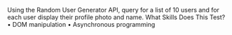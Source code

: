 Using the Random User Generator API, query for a list of 10 users and
for each user display their profile photo and name.
What Skills Does This Test?
• DOM manipulation
• Asynchronous programming
